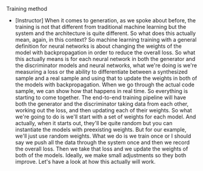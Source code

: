 Training method
- [Instructor] When it comes to generation, as we spoke about before, the training is not that different from traditional machine learning but the system and the architecture is quite different. So what does this actually mean, again, in this context? So machine learning training with a general definition for neural networks is about changing the weights of the model with backpropagation in order to reduce the overall loss. So what this actually means is for each neural network in both the generator and the discriminator models and neural networks, what we're doing is we're measuring a loss or the ability to differentiate between a synthesized sample and a real sample and using that to update the weights in both of the models with backpropagation. When we go through the actual code sample, we can show how that happens in real time. So everything is starting to come together. The end-to-end training pipeline will have both the generator and the discriminator taking data from each other, working out the loss, and then updating each of their weights. So what we're going to do is we'll start with a set of weights for each model. And actually, when it starts out, they'll be quite random but you can instantiate the models with preexisting weights. But for our example, we'll just use random weights. What we do is we train once or I should say we push all the data through the system once and then we record the overall loss. Then we take that loss and we update the weights of both of the models. Ideally, we make small adjustments so they both improve. Let's have a look at how this actually will work.